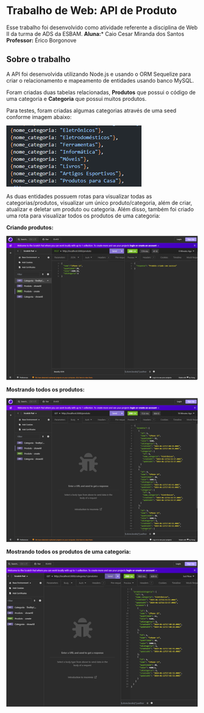 # Trabalho de Web: API de Produto

Esse trabalho foi desenvolvido como atividade referente a disciplina de Web II da turma de ADS da ESBAM.
**Aluna:*** Caio Cesar Miranda dos Santos
**Professor:** Érico Borgonove

## Sobre o trabalho

A API foi desenvolvida utilizando Node.js e usando o ORM Sequelize para criar o relacionamento e mapeamento de entidades usando banco MySQL.


Foram criadas duas tabelas relacionadas, **Produtos** que possui o código de uma categoria e **Categoria** que possui muitos produtos.

Para testes, foram criadas algumas categorias através de uma seed conforme imagem abaixo:

![Print arquivo seed](./public/seeders.png)

As duas entidades possuem rotas para visualizar todas as categorias/produtos, visualizar um único produto/categoria, além de criar, atualizar e deletar um produto ou categoria. Além disso, também foi criado uma rota para visualizar todos os produtos de uma categoria:

**Criando produtos:**

![Print insomnia](./public/criandoProduto.png)

**Mostrando todos os produtos:**

![Print insomnia](./public/todosProdutos.png)

**Mostrando todos os produtos de uma categoria:**

![Print insomnia](./public/produtosbycat.png)